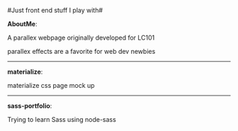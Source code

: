 #Just front end stuff I play with#

**AboutMe**:

A parallex webpage originally developed for LC101

parallex effects are a favorite for web dev newbies

---

**materialize**:

materialize css page mock up

---

**sass-portfolio**:

Trying to learn Sass using node-sass
